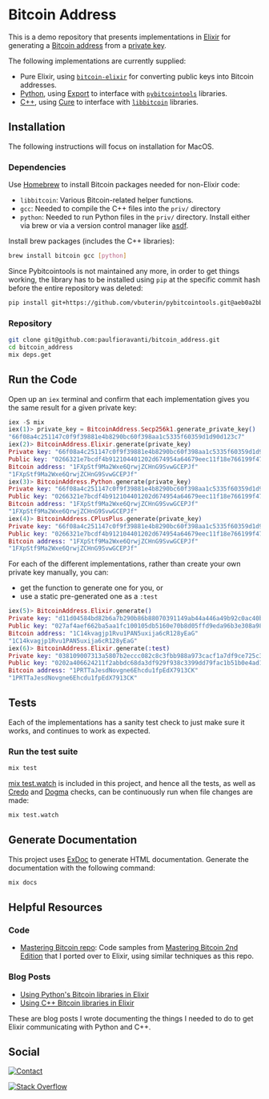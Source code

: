 # Bitcoin Address

This is a demo repository that presents implementations in [Elixir][] for
generating a [Bitcoin address][] from a [private key][].

The following implementations are currently supplied:

- Pure Elixir, using [`bitcoin-elixir`][] for converting public keys into
  Bitcoin addresses.
- [Python][], using [Export][] to interface with [`pybitcointools`][] libraries.
- [C++][], using [Cure][] to interface with [`libbitcoin`][] libraries.

## Installation

The following instructions will focus on installation for MacOS.

### Dependencies

Use [Homebrew][] to install Bitcoin packages needed for non-Elixir code:

- `libbitcoin`: Various Bitcoin-related helper functions.
- `gcc`: Needed to compile the C++ files into the `priv/` directory
- `python`: Needed to run Python files in the `priv/` directory.
  Install either via brew or via a version control manager like [asdf][].

Install brew packages (includes the C++ libraries):

```sh
brew install bitcoin gcc [python]
```

Since Pybitcointools is not maintained any more, in order to get things working,
the library has to be installed using `pip` at the specific commit hash before
the entire repository was deleted:

```sh
pip install git+https://github.com/vbuterin/pybitcointools.git@aeb0a2bbb8bbfe421432d776c649650eaeb882a5
```

### Repository

```sh
git clone git@github.com:paulfioravanti/bitcoin_address.git
cd bitcoin_address
mix deps.get
```

## Run the Code

Open up an `iex` terminal and confirm that each implementation gives you the
same result for a given private key:

```elixir
iex -S mix
iex(1)> private_key = BitcoinAddress.Secp256k1.generate_private_key()
"66f08a4c251147c0f9f39881e4b8290bc60f398aa1c5335f60359d1d90d123c7"
iex(2)> BitcoinAddress.Elixir.generate(private_key)
Private key: "66f08a4c251147c0f9f39881e4b8290bc60f398aa1c5335f60359d1d90d123c7"
Public key: "0266321e7bcdf4b912104401202d674954a64679eec11f18e766199f4744bc0b51"
Bitcoin address: "1FXpStf9Ma2Wxe6QrwjZCHnG9SvwGCEPJf"
"1FXpStf9Ma2Wxe6QrwjZCHnG9SvwGCEPJf"
iex(3)> BitcoinAddress.Python.generate(private_key)
Private key: "66f08a4c251147c0f9f39881e4b8290bc60f398aa1c5335f60359d1d90d123c7"
Public key: "0266321e7bcdf4b912104401202d674954a64679eec11f18e766199f4744bc0b51"
Bitcoin address: "1FXpStf9Ma2Wxe6QrwjZCHnG9SvwGCEPJf"
"1FXpStf9Ma2Wxe6QrwjZCHnG9SvwGCEPJf"
iex(4)> BitcoinAddress.CPlusPlus.generate(private_key)
Private key: "66f08a4c251147c0f9f39881e4b8290bc60f398aa1c5335f60359d1d90d123c7"
Public key: "0266321e7bcdf4b912104401202d674954a64679eec11f18e766199f4744bc0b51"
Bitcoin address: "1FXpStf9Ma2Wxe6QrwjZCHnG9SvwGCEPJf"
"1FXpStf9Ma2Wxe6QrwjZCHnG9SvwGCEPJf"
```

For each of the different implementations, rather than create your own private
key manually, you can:

- get the function to generate one for you, or
- use a static pre-generated one as a `:test`

```elixir
iex(5)> BitcoinAddress.Elixir.generate()
Private key: "d11d04584bd82b6a7b290b86b88070391149ab44a446a49b92c0ac40b80ab430"
Public key: "027af4aef662ba5aa1fc100105db5160e70b8d05ffd9eda96b3e308a98e0d9c6ce"
Bitcoin address: "1C14kvagjp1Rvu1PAN5uxija6cR128yEaG"
"1C14kvagjp1Rvu1PAN5uxija6cR128yEaG"
iex(6)> BitcoinAddress.Elixir.generate(:test)
Private key: "038109007313a5807b2eccc082c8c3fbb988a973cacf1a7df9ce725c31b14776"
Public key: "0202a406624211f2abbdc68da3df929f938c3399dd79fac1b51b0e4ad1d26a47aa"
Bitcoin address: "1PRTTaJesdNovgne6Ehcdu1fpEdX7913CK"
"1PRTTaJesdNovgne6Ehcdu1fpEdX7913CK"
```

## Tests

Each of the implementations has a sanity test check to just make sure it works,
and continues to work as expected.

### Run the test suite

```sh
mix test
```

[mix test.watch][] is included in this project, and hence all the tests,
as well as [Credo][] and [Dogma][] checks, can be continuously run when file
changes are made:

```sh
mix test.watch
```

## Generate Documentation

This project uses [ExDoc][] to generate HTML documentation.
Generate the documentation with the following command:

```sh
mix docs
```

## Helpful Resources

### Code

- [Mastering Bitcoin repo][]: Code samples from
  [Mastering Bitcoin 2nd Edition][] that I ported over to Elixir, using similar
  techniques as this repo.

### Blog Posts

- [Using Python's Bitcoin libraries in Elixir][]
- [Using C++ Bitcoin libraries in Elixir][]

These are blog posts I wrote documenting the things I needed to do to get
Elixir communicating with Python and C++.

## Social

[![Contact][twitter-badge]][twitter-url]

[![Stack Overflow][stackoverflow-badge]][stackoverflow-url]

[asdf]: https://github.com/asdf-vm/asdf
[Bitcoin address]: https://en.bitcoin.it/wiki/Address
[`bitcoin-elixir`]: https://github.com/comboy/bitcoin-elixir
[C++]: http://www.cplusplus.com/
[Credo]: https://github.com/rrrene/credo
[Cure]: https://github.com/luc-tielen/Cure
[Dogma]: https://github.com/lpil/dogma
[Elixir]: https://github.com/elixir-lang/elixir
[ExDoc]: https://github.com/elixir-lang/ex_doc
[Export]: https://github.com/fazibear/export
[Homebrew]: https://github.com/Homebrew/brew
[`libbitcoin`]: https://github.com/libbitcoin/libbitcoin
[Mastering Bitcoin 2nd Edition]: https://www.amazon.com/Mastering-Bitcoin-Programming-Open-Blockchain/dp/1491954388
[Mastering Bitcoin repo]: https://github.com/paulfioravanti/mastering_bitcoin
[mix test.watch]: https://github.com/lpil/mix-test.watch
[private key]: https://en.bitcoin.it/wiki/Private_key
[`pybitcointools`]: https://github.com/vbuterin/pybitcointools
[Python]: https://www.python.org/
[stackoverflow-badge]: http://stackoverflow.com/users/flair/567863.png
[stackoverflow-url]: http://stackoverflow.com/users/567863/paul-fioravanti
[twitter-badge]: https://img.shields.io/badge/contact-%40paulfioravanti-blue.svg
[twitter-url]: https://twitter.com/paulfioravanti
[Using C++ Bitcoin libraries in Elixir]: https://paulfioravanti.com/blog/2017/12/13/using-c-plus-plus-bitcoin-libraries-in-elixir/
[Using Python's Bitcoin libraries in Elixir]: https://paulfioravanti.com/blog/2017/12/04/using-pythons-bitcoin-libraries-in-elixir/
